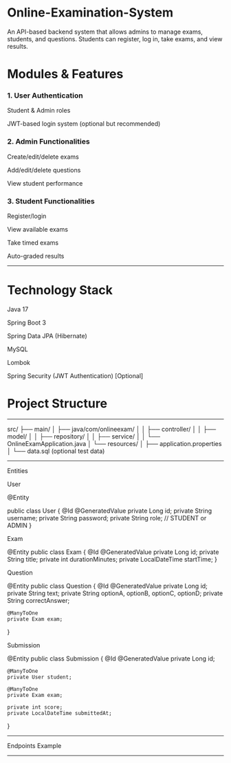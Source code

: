 # Online-Examination-System
An API-based backend system that allows admins to manage exams, students, and questions. Students can register, log in, take exams, and view results.

# Modules & Features

### 1. User Authentication

Student & Admin roles

JWT-based login system (optional but recommended)


### 2. Admin Functionalities

Create/edit/delete exams

Add/edit/delete questions

View student performance


### 3. Student Functionalities

Register/login

View available exams

Take timed exams

Auto-graded results



---

# Technology Stack

Java 17

Spring Boot 3

Spring Data JPA (Hibernate)

MySQL

Lombok

Spring Security (JWT Authentication) [Optional]





# Project Structure

---
src/
├── main/
│   ├── java/com/onlineexam/
│   │   ├── controller/
│   │   ├── model/
│   │   ├── repository/
│   │   ├── service/
│   │   └── OnlineExamApplication.java
│   └── resources/
│       ├── application.properties
│       └── data.sql (optional test data)

---

Entities

User

@Entity

 public class User {
    @Id @GeneratedValue
    private Long id;
    private String username;
    private String password;
    private String role; // STUDENT or ADMIN
 }

Exam

@Entity
public class Exam {
    @Id @GeneratedValue
    private Long id;
    private String title;
    private int durationMinutes;
    private LocalDateTime startTime;
}

Question

@Entity
public class Question {
    @Id @GeneratedValue
    private Long id;
    private String text;
    private String optionA, optionB, optionC, optionD;
    private String correctAnswer;

    @ManyToOne
    private Exam exam;
}

Submission

@Entity
public class Submission {
    @Id @GeneratedValue
    private Long id;

    @ManyToOne
    private User student;

    @ManyToOne
    private Exam exam;

    private int score;
    private LocalDateTime submittedAt;
}


---

Endpoints Example


---

